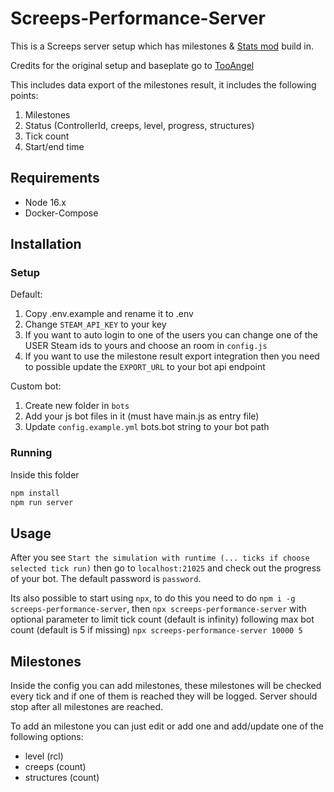# Screeps-Performance-Server

This is a Screeps server setup which has milestones & [Stats mod](https://github.com/The-International-Screeps-Bot/screepsmod-server-stats) build in.

Credits for the original setup and baseplate go to [TooAngel](https://github.com/TooAngel)

This includes data export of the milestones result, it includes the following points:

1. Milestones
2. Status (ControllerId, creeps, level, progress, structures)
3. Tick count
4. Start/end time

## Requirements

- Node 16.x
- Docker-Compose

## Installation

### Setup

Default:

1. Copy .env.example and rename it to .env
2. Change `STEAM_API_KEY` to your key
3. If you want to auto login to one of the users you can change one of the USER Steam ids to yours and choose an room in `config.js`
4. If you want to use the milestone result export integration then you need to possible update the `EXPORT_URL` to your bot api endpoint

Custom bot:

1. Create new folder in `bots`
2. Add your js bot files in it (must have main.js as entry file)
3. Update `config.example.yml` bots.bot string to your bot path

### Running

Inside this folder

```bash
npm install
npm run server
```

## Usage

After you see `Start the simulation with runtime (... ticks if choose selected tick run)` then go to `localhost:21025` and check out the progress of your bot.
The default password is `password`.

Its also possible to start using `npx`, to do this you need to do `npm i -g screeps-performance-server`, then `npx screeps-performance-server` with optional parameter to limit tick count (default is infinity) following max bot count (default is 5 if missing)  `npx screeps-performance-server 10000 5`

## Milestones

Inside the config you can add milestones, these milestones will be checked every tick and if one of them is reached they will be logged. Server should stop after all milestones are reached.

To add an milestone you can just edit or add one and add/update one of the following options:

- level (rcl)
- creeps (count)
- structures (count)
